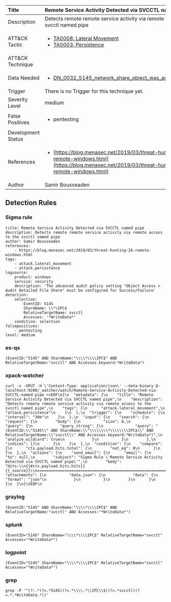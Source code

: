 | Title                | Remote Service Activity Detected via SVCCTL named pipe                                                                                                                                                 |
|:---------------------|:------------------------------------------------------------------------------------------------------------------------------------------------------------|
| Description          | Detects remote remote service activity via remote access to the svcctl named pipe                                                                                                                                           |
| ATT&amp;CK Tactic    | <ul><li>[TA0008: Lateral Movement](https://attack.mitre.org/tactics/TA0008)</li><li>[TA0003: Persistence](https://attack.mitre.org/tactics/TA0003)</li></ul>  |
| ATT&amp;CK Technique | <ul></ul>                             |
| Data Needed          | <ul><li>[DN_0032_5145_network_share_object_was_accessed_detailed](../Data_Needed/DN_0032_5145_network_share_object_was_accessed_detailed.md)</li></ul>                                                         |
| Trigger              |  There is no Trigger for this technique yet.  |
| Severity Level       | medium                                                                                                                                                 |
| False Positives      | <ul><li>pentesting</li></ul>                                                                  |
| Development Status   |                                                                                                                                                 |
| References           | <ul><li>[https://blog.menasec.net/2019/03/threat-hunting-26-remote-windows.html](https://blog.menasec.net/2019/03/threat-hunting-26-remote-windows.html)</li></ul>                                                          |
| Author               | Samir Bousseaden                                                                                                                                                |


## Detection Rules

### Sigma rule

```
title: Remote Service Activity Detected via SVCCTL named pipe
description: Detects remote remote service activity via remote access to the svcctl named pipe
author: Samir Bousseaden
references:
    - https://blog.menasec.net/2019/03/threat-hunting-26-remote-windows.html
tags:
    - attack.lateral_movement
    - attack.persistence
logsource:
    product: windows
    service: security
    description: 'The advanced audit policy setting "Object Access > Audit Detailed File Share" must be configured for Success/Failure'
detection:
    selection:
        EventID: 5145
        ShareName: \\*\IPC$
        RelativeTargetName: svcctl
        Accesses: '*WriteData*'
    condition: selection
falsepositives: 
    - pentesting
level: medium

```





### es-qs
    
```
(EventID:"5145" AND ShareName:"\\\\*\\\\IPC$" AND RelativeTargetName:"svcctl" AND Accesses.keyword:*WriteData*)
```


### xpack-watcher
    
```
curl -s -XPUT -H \'Content-Type: application/json\' --data-binary @- localhost:9200/_watcher/watch/Remote-Service-Activity-Detected-via-SVCCTL-named-pipe <<EOF\n{\n  "metadata": {\n    "title": "Remote Service Activity Detected via SVCCTL named pipe",\n    "description": "Detects remote remote service activity via remote access to the svcctl named pipe",\n    "tags": [\n      "attack.lateral_movement",\n      "attack.persistence"\n    ]\n  },\n  "trigger": {\n    "schedule": {\n      "interval": "30m"\n    }\n  },\n  "input": {\n    "search": {\n      "request": {\n        "body": {\n          "size": 0,\n          "query": {\n            "query_string": {\n              "query": "(EventID:\\"5145\\" AND ShareName:\\"\\\\\\\\*\\\\\\\\IPC$\\" AND RelativeTargetName:\\"svcctl\\" AND Accesses.keyword:*WriteData*)",\n              "analyze_wildcard": true\n            }\n          }\n        },\n        "indices": []\n      }\n    }\n  },\n  "condition": {\n    "compare": {\n      "ctx.payload.hits.total": {\n        "not_eq": 0\n      }\n    }\n  },\n  "actions": {\n    "send_email": {\n      "email": {\n        "to": null,\n        "subject": "Sigma Rule \'Remote Service Activity Detected via SVCCTL named pipe\'",\n        "body": "Hits:\\n{{#ctx.payload.hits.hits}}{{_source}}\\n================================================================================\\n{{/ctx.payload.hits.hits}}",\n        "attachments": {\n          "data.json": {\n            "data": {\n              "format": "json"\n            }\n          }\n        }\n      }\n    }\n  }\n}\nEOF\n
```


### graylog
    
```
(EventID:"5145" AND ShareName:"\\\\*\\\\IPC$" AND RelativeTargetName:"svcctl" AND Accesses:"*WriteData*")
```


### splunk
    
```
(EventID="5145" ShareName="\\\\*\\\\IPC$" RelativeTargetName="svcctl" Accesses="*WriteData*")
```


### logpoint
    
```
(EventID="5145" ShareName="\\\\*\\\\IPC$" RelativeTargetName="svcctl" Accesses="*WriteData*")
```


### grep
    
```
grep -P '^(?:.*(?=.*5145)(?=.*\\\\.*\\IPC\\$)(?=.*svcctl)(?=.*.*WriteData.*))'
```



